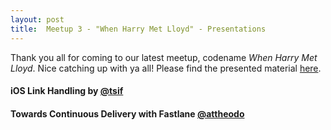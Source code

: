 ```yaml
---
layout: post
title:  Meetup 3 - "When Harry Met Lloyd" - Presentations
---
```

<script type="text/javascript">
  jQuery().ready(function() {
    var presentations = [
      {
        videoElement: '#video-1', videoSize: '460x407',
        slidesElement: '#slides-1', slidesSize: '460x407',
        jsonFile: '/public/assets/presentations/Meetup-3-Presentation-1.json',
        delay: 0
      },
      {
        videoElement: '#video-2', videoSize: '460x407',
        slidesElement: '#slides-2', slidesSize: '460x407',
        jsonFile: '/public/assets/presentations/Meetup-3-Presentation-2.json',
        delay: 2000
      },
    ];
    var presentationsApp = new PresentationsApp();
    presentationsApp.init(presentations);
  });
</script>

Thank you all for coming to our latest meetup, codename *When Harry Met Lloyd*. Nice catching up with ya all! Please find the presented material <a href="{{ page.url }}">here</a>.

<!--more-->

#### iOS Link Handling by [@tsif](https://twitter.com/sprimp)
<div class="clearfix">
  <div id="slides-1"></div>
  <div id="video-1"></div>
</div>

#### Towards Continuous Delivery with Fastlane [@attheodo](https://twitter.com/attheodo)
<div class="clearfix">
  <div id="slides-2"></div>
  <div id="video-2"></div>
</div>
